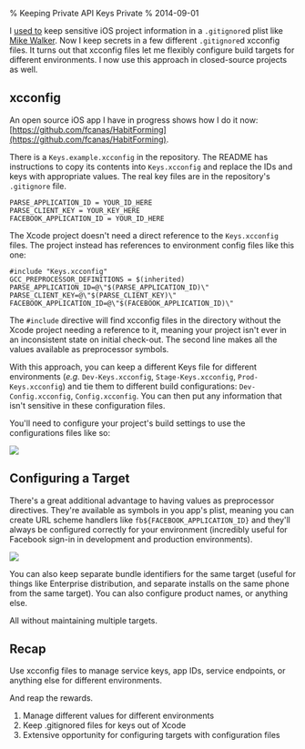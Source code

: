 % Keeping Private API Keys Private
% 2014-09-01

I [used to](https://github.com/fcanas/DropPin/tree/c0126916482866c335f85bef87d28ca7124ee6d4) keep sensitive iOS project information in a `.gitignore`d plist like [Mike Walker](http://blog.lazerwalker.com/blog/2014/05/14/handling-private-api-keys-in-open-source-ios-apps/). Now I keep secrets in a few different `.gitignore`d xcconfig files. It turns out that xcconfig files let me flexibly configure build targets for different environments. I now use this approach in closed-source projects as well.

## xcconfig

An open source iOS app I have in progress shows how I do it now: [https://github.com/fcanas/HabitForming](https://github.com/fcanas/HabitForming).

There is a `Keys.example.xcconfig` in the repository. The README has instructions to copy its contents into `Keys.xcconfig` and replace the IDs and keys with appropriate values. The real key files are in the repository's `.gitignore` file.

```
PARSE_APPLICATION_ID = YOUR_ID_HERE
PARSE_CLIENT_KEY = YOUR_KEY_HERE
FACEBOOK_APPLICATION_ID = YOUR_ID_HERE
```

The Xcode project doesn't need a direct reference to the `Keys.xcconfig` files. The project instead has references to environment config files like this one:

```
#include "Keys.xcconfig"
GCC_PREPROCESSOR_DEFINITIONS = $(inherited) PARSE_APPLICATION_ID=@\"$(PARSE_APPLICATION_ID)\" PARSE_CLIENT_KEY=@\"$(PARSE_CLIENT_KEY)\" FACEBOOK_APPLICATION_ID=@\"$(FACEBOOK_APPLICATION_ID)\"
```

The `#include` directive will find xcconfig files in the directory without the Xcode project needing a reference to it, meaning your project isn't ever in an inconsistent state on initial check-out. The second line makes all the values available as preprocessor symbols.

With this approach, you can keep a different Keys file for different environments (_e.g._ `Dev-Keys.xcconfig`, `Stage-Keys.xcconfig`, `Prod-Keys.xcconfig`) and tie them to different build configurations: `Dev-Config.xcconfig`, `Config.xcconfig`. You can then put any information that isn't sensitive in these configuration files.

You'll need to configure your project's build settings to use the configurations files like so:

![](http://static1.squarespace.com/static/53e976eae4b0162bed56938c/53e9780ce4b0b27e29a5e76d/54050699e4b0f72d40bb93e4/1409615514203//img.png)

## Configuring a Target

There's a great additional advantage to having values as preprocessor directives. They're available as symbols in you app's plist, meaning you can create URL scheme handlers like `fb${FACEBOOK_APPLICATION_ID}` and they'll always be configured correctly for your environment (incredibly useful for Facebook sign-in in development and production environments).

![](http://static1.squarespace.com/static/53e976eae4b0162bed56938c/53e9780ce4b0b27e29a5e76d/5404ff68e4b0a7034afd83d9/1409613672966//img.png)

You can also keep separate bundle identifiers for the same target (useful for things like Enterprise distribution, and separate installs on the same phone from the same target). You can also configure product names, or anything else.

All without maintaining multiple targets.

## Recap

Use xcconfig files to manage service keys, app IDs, service endpoints, or anything else for different environments.

And reap the rewards.

1. Manage different values for different environments
2. Keep .gitignored files for keys out of Xcode
3. Extensive opportunity for configuring targets with configuration files
